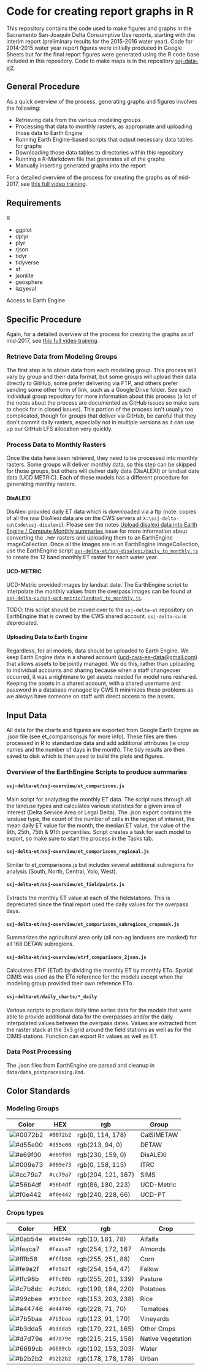 # Code for creating report graphs in R

This repository contains the code used to make figures and graphs in the
Sacramento San-Joaquin Delta Consumptive Use reports, starting with the interim report (preliminary results for the 2015-2016 water year). Code for 2014-2015 water year report figures were initially produced in Google
Sheets but for the final report figures were generated using the R code base included in this repository. Code to make maps is in the repository [ssj-data-viz](ssj-data-viz).

## General Procedure
As a quick overview of the process, generating graphs and figures involves
the following:

* Retrieving data from the various modeling groups
* Processing that data to monthly rasters, as appropriate and uploading
those data to Earth Engine
* Running Earth Engine-based scripts that output necessary data tables for
graphs
* Downloading those data tables to directories within this repository
* Running a R-Markdown file that generates all of the graphs
* Manually inserting generated graphs into the report

For a detailed overview of the process for creating the graphs as of mid-2017,
see [this full video training](https://ucdavis.box.com/s/pyg3m4xr8jhx1sen2scxfh10zukt5hsj).

## Requirements

R
  - ggplot
  - dplyr
  - plyr
  - rjson
  - tidyr
  - tidyverse
  - sf
  - jsonlite
  - geosphere
  - lazyeval

Access to Earth Engine

## Specific Procedure
Again, for a detailed overview of the process for creating the graphs as of mid-2017,
see [this full video training](https://ucdavis.box.com/s/pyg3m4xr8jhx1sen2scxfh10zukt5hsj).

### Retrieve Data from Modeling Groups
The first step is to obtain data from each modeling group. This process will vary by group and their data format, but some groups will upload their data directly to GitHub, some prefer delivering via FTP, and others prefer sending some other form of link, such as a Google Drive folder. See each individual group repository for more information about this process (a lot of the notes about the process are documented as GitHub issues so make sure to check for in closed issues). This portion of the process isn't usually too complicated, though for groups that deliver via GitHub, be careful that they don't commit daily rasters, especially not in multiple versions as it can use up our GitHub LFS allocation very quickly.

### Process Data to Monthly Rasters
Once the data have been retrieved, they need to be processed into monthly
rasters. Some groups will deliver monthly data, so this step can be skipped
for those groups, but others will deliver daily data (DisALEXI) or landsat
date data (UCD METRIC). Each of these models has a different procedure for
generating monthly rasters.

#### DisALEXI
DisAlexi provided daily ET data which is downloaded via a ftp (note: copies of all the raw DisAlexi data are on the CWS servers at `X:\ssj-delta-cu\Code\ssj-disalexi`). Please see the notes [Upload disalexi data into Earth Engine / Compute Monthly summaries ](https://github.com/ssj-delta-cu/ssj-disalexi/issues/1) issue for more information about converting the `.hdr` rasters and uploading them to an EarthEngine imageCollection. Once all the images are in an EarthEngine imageCollection, use the EarthEngine script [`ssj-delta-et/ssj-disalexi/daily_to_monthly.js`](https://code.earthengine.google.com/44dc8c780f176b6056b6fa41592992d6) to create the 12 band monthly ET raster for each water year.

#### UCD-METRIC
UCD-Metric provided images by landsat date. The EarthEngine script to interpolate the monthly values from the overpass images can be found at [`ssj-delta-cu/ssj-ucd-metric/landsat_to_monthly.js`](https://code.earthengine.google.com/8eb5d61a520fdae6d74284f1abc5640f).

TODO: this script should be moved over to the `ssj-delta-et` repository on EarthEngine that is owned by the CWS shared account. `ssj-delta-cu` is depreciated.


#### Uploading Data to Earth Engine
Regardless, for all models, data should be uploaded to Earth Engine.
We keep Earth Engine data in a shared account (ucd-cws-ee-data@gmail.com)
that allows assets to be
jointly managed. We do this, rather than uploading to individual accounts
and sharing because when a staff changeover occurred, it was a nightmare
to get assets needed for model runs reshared. Keeping the assets in a shared
account, with a shared username and password in a database managed by CWS
It minimizes these problems as we always have someone on staff with direct
access to the assets.

## Input Data

All data for the charts and figures are exported from Google Earth Engine as .json file (see et_comparisons.js for more info). These files are then processed in R to standardize data and add additional attributes (ie crop names and the number of days in the month). The tidy results are then saved to disk which is then used to build the plots and figures.


### Overview of the EarthEngine Scripts to produce summaries

#### `ssj-delta-et/ssj-overview/et_comparisons.js`

Main script for analyzing the monthly ET data. The script runs through all the landuse types and calculates various statistics for a given area of interest (Delta Service Area or Legal Delta). The .json export contains the landuse type, the count of the number of cells in the region of interest, the mean daily ET value for the month, the median ET value, the value of the 9th, 25th, 75th & 91th percentiles. Script creates a task for each model to export, so make sure to start the process in the Tasks tab.

#### `ssj-delta-et/ssj-overview/et_comparisons_regional.js`

Similar to et_comparisons.js but includes several additional subregions for analysis (South, North, Central, Yolo, West).

#### `ssj-delta-et/ssj-overview/et_fieldpoints.js`

Extracts the monthly ET value at each of the fieldstations. This is depreciated since the final report used the daily values for the overpass days.

#### `ssj-delta-et/ssj-overview/et_comparisons_subregions_cropmask.js`

Summarizes the agricultural area only (all non-ag landuses are masked) for all 168 DETAW subregions.

#### `ssj-delta-et/ssj-overview/etrf_comparisons_2json.js`

Calculates ETrF (ETof) by dividing the monthly ET by monthly ETo. Spatial CIMIS was used as the ETo reference for the models except when the modeling group provided their own reference ETo.

#### `ssj-delta-et/daily_charts/*_daily`

Various scripts to produce daily time series data for the models that were able to provide additional data for the overpasses and/or the daily interpolated values between the overpass dates. Values are extracted from the raster stack at the 3x3 grid around the field stations as well as for the CIMIS stations. Function can export Rn values as well as ET.

### Data Post Processing

The .json files from EarthEngine are parsed and cleanup in `data/data_postprocessing.Rmd`.


## Color Standards

### Modeling Groups

|Color| HEX | rgb |Group |
| --- | --- | ---- | ----- |
|![#0072b2](https://placehold.it/15/0072b2/000000?text=+) |`#0072b2`| rgb(0, 114, 178) | CalSIMETAW |
|![#d55e00](https://placehold.it/15/d55e00/000000?text=+) |`#d55e00`| rgb(213, 94, 0) | DETAW |
|![#e69f00](https://placehold.it/15/e69f00/000000?text=+) |`#e69f00`| rgb(230, 159, 0) | DisALEXI |
|![#009e73](https://placehold.it/15/009e73/000000?text=+) |`#009e73`| rgb(0, 158, 115) | ITRC |
|![#cc79a7](https://placehold.it/15/cc79a7/000000?text=+) |`#cc79a7`| rgb(204, 121, 167) | SIMS |
|![#56b4df](https://placehold.it/15/56b4df/000000?text=+) |`#56b4df`| rgb(86, 180, 223) | UCD-Metric |
|![#f0e442](https://placehold.it/15/f0e442/000000?text=+) |`#f0e442`| rgb(240, 228, 66) | UCD-PT |


### Crops types

|Color| HEX | rgb |Crop |
| --- | --- | ----- | ----- |
|![#0ab54e](https://placehold.it/15/0ab54e/000000?text=+) |`#0ab54e`| rgb(10, 181, 78) | Alfalfa |
|![#feaca7](https://placehold.it/15/feaca7/000000?text=+) |`#feaca7`| rgb(254, 172, 167 | Almonds |
|![#fffb58](https://placehold.it/15/fffb58/000000?text=+) |`#fffb58`| rgb(255, 251, 88)  | Corn |
|![#fe9a2f](https://placehold.it/15/fe9a2f/000000?text=+) |`#fe9a2f`| rgb(254, 154, 47) |  Fallow |
|![#ffc98b](https://placehold.it/15/ffc98b/000000?text=+) |`#ffc98b`| rgb(255, 201, 139) | Pasture |
|![#c7b8dc](https://placehold.it/15/c7b8dc/000000?text=+) |`#c7b8dc`| rgb(199, 184, 220) |  Potatoes |
|![#99cbee](https://placehold.it/15/99cbee/000000?text=+) |`#99cbee`| rgb(153, 203, 238) | Rice |
|![#e44746](https://placehold.it/15/e44746/000000?text=+) |`#e44746`| rgb(228, 71, 70)  | Tomatoes |
|![#7b5baa](https://placehold.it/15/7b5baa/000000?text=+) |`#7b5baa`| rgb(123, 91, 170) | Vineyards |
|![#b3dda5](https://placehold.it/15/b3dda5/000000?text=+) |`#b3dda5`| rgb(179, 221, 165) |  Other Crops |
|![#d7d79e](https://placehold.it/15/d7d79e/000000?text=+) |`#d7d79e`| rgb(215, 215, 158) |  Native Vegetation |
|![#6699cb](https://placehold.it/15/6699cb/000000?text=+) |`#6699cb`| rgb(102, 153, 203) |  Water |
|![#b2b2b2](https://placehold.it/15/b2b2b2/000000?text=+) |`#b2b2b2`| rgb(178, 178, 178) |  Urban |
